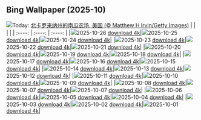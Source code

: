 ## Bing Wallpaper (2025-10)
![](https://cn.bing.com/th?id=OHR.PumpkinFarm_ZH-CN1232784365_UHD.jpg&w=1000)Today: [北卡罗来纳州的南瓜农场, 美国 (© Matthew H Irvin/Getty Images)](https://cn.bing.com/th?id=OHR.PumpkinFarm_ZH-CN1232784365_UHD.jpg&rf=LaDigue_UHD.jpg&pid=hp&w=3840&h=2160&rs=1&c=4)
|      |      |      |
| :----: | :----: | :----: |
|![](https://cn.bing.com/th?id=OHR.PumpkinFarm_ZH-CN1232784365_UHD.jpg&pid=hp&w=384&h=216&rs=1&c=4)2025-10-26 [download 4k](https://cn.bing.com/th?id=OHR.PumpkinFarm_ZH-CN1232784365_UHD.jpg&rf=LaDigue_UHD.jpg&pid=hp&w=3840&h=2160&rs=1&c=4)|![](https://cn.bing.com/th?id=OHR.MartimoaapaFinland_ZH-CN1066271356_UHD.jpg&pid=hp&w=384&h=216&rs=1&c=4)2025-10-25 [download 4k](https://cn.bing.com/th?id=OHR.MartimoaapaFinland_ZH-CN1066271356_UHD.jpg&rf=LaDigue_UHD.jpg&pid=hp&w=3840&h=2160&rs=1&c=4)|![](https://cn.bing.com/th?id=OHR.QueenMary_ZH-CN0468294074_UHD.jpg&pid=hp&w=384&h=216&rs=1&c=4)2025-10-24 [download 4k](https://cn.bing.com/th?id=OHR.QueenMary_ZH-CN0468294074_UHD.jpg&rf=LaDigue_UHD.jpg&pid=hp&w=3840&h=2160&rs=1&c=4)|
|![](https://cn.bing.com/th?id=OHR.SnowLeopard_ZH-CN6644701381_UHD.jpg&pid=hp&w=384&h=216&rs=1&c=4)2025-10-23 [download 4k](https://cn.bing.com/th?id=OHR.SnowLeopard_ZH-CN6644701381_UHD.jpg&rf=LaDigue_UHD.jpg&pid=hp&w=3840&h=2160&rs=1&c=4)|![](https://cn.bing.com/th?id=OHR.BulgariaRocks_ZH-CN0234903972_UHD.jpg&pid=hp&w=384&h=216&rs=1&c=4)2025-10-22 [download 4k](https://cn.bing.com/th?id=OHR.BulgariaRocks_ZH-CN0234903972_UHD.jpg&rf=LaDigue_UHD.jpg&pid=hp&w=3840&h=2160&rs=1&c=4)|![](https://cn.bing.com/th?id=OHR.ToucanForest_ZH-CN0072036253_UHD.jpg&pid=hp&w=384&h=216&rs=1&c=4)2025-10-21 [download 4k](https://cn.bing.com/th?id=OHR.ToucanForest_ZH-CN0072036253_UHD.jpg&rf=LaDigue_UHD.jpg&pid=hp&w=3840&h=2160&rs=1&c=4)|
|![](https://cn.bing.com/th?id=OHR.HoffmansSloth_ZH-CN7563408641_UHD.jpg&pid=hp&w=384&h=216&rs=1&c=4)2025-10-20 [download 4k](https://cn.bing.com/th?id=OHR.HoffmansSloth_ZH-CN7563408641_UHD.jpg&rf=LaDigue_UHD.jpg&pid=hp&w=3840&h=2160&rs=1&c=4)|![](https://cn.bing.com/th?id=OHR.AppleHarvest_ZH-CN7317228007_UHD.jpg&pid=hp&w=384&h=216&rs=1&c=4)2025-10-19 [download 4k](https://cn.bing.com/th?id=OHR.AppleHarvest_ZH-CN7317228007_UHD.jpg&rf=LaDigue_UHD.jpg&pid=hp&w=3840&h=2160&rs=1&c=4)|![](https://cn.bing.com/th?id=OHR.SilburyHill_ZH-CN6666447580_UHD.jpg&pid=hp&w=384&h=216&rs=1&c=4)2025-10-18 [download 4k](https://cn.bing.com/th?id=OHR.SilburyHill_ZH-CN6666447580_UHD.jpg&rf=LaDigue_UHD.jpg&pid=hp&w=3840&h=2160&rs=1&c=4)|
|![](https://cn.bing.com/th?id=OHR.RockRiverFalls_ZH-CN6532185546_UHD.jpg&pid=hp&w=384&h=216&rs=1&c=4)2025-10-17 [download 4k](https://cn.bing.com/th?id=OHR.RockRiverFalls_ZH-CN6532185546_UHD.jpg&rf=LaDigue_UHD.jpg&pid=hp&w=3840&h=2160&rs=1&c=4)|![](https://cn.bing.com/th?id=OHR.SiberianLynx_ZH-CN0749166653_UHD.jpg&pid=hp&w=384&h=216&rs=1&c=4)2025-10-16 [download 4k](https://cn.bing.com/th?id=OHR.SiberianLynx_ZH-CN0749166653_UHD.jpg&rf=LaDigue_UHD.jpg&pid=hp&w=3840&h=2160&rs=1&c=4)|![](https://cn.bing.com/th?id=OHR.AmethystLaccaria_ZH-CN0643667280_UHD.jpg&pid=hp&w=384&h=216&rs=1&c=4)2025-10-15 [download 4k](https://cn.bing.com/th?id=OHR.AmethystLaccaria_ZH-CN0643667280_UHD.jpg&rf=LaDigue_UHD.jpg&pid=hp&w=3840&h=2160&rs=1&c=4)|
|![](https://cn.bing.com/th?id=OHR.OiaSantorini_ZH-CN0531650189_UHD.jpg&pid=hp&w=384&h=216&rs=1&c=4)2025-10-14 [download 4k](https://cn.bing.com/th?id=OHR.OiaSantorini_ZH-CN0531650189_UHD.jpg&rf=LaDigue_UHD.jpg&pid=hp&w=3840&h=2160&rs=1&c=4)|![](https://cn.bing.com/th?id=OHR.HinterseeWaterfall_ZH-CN0432994081_UHD.jpg&pid=hp&w=384&h=216&rs=1&c=4)2025-10-13 [download 4k](https://cn.bing.com/th?id=OHR.HinterseeWaterfall_ZH-CN0432994081_UHD.jpg&rf=LaDigue_UHD.jpg&pid=hp&w=3840&h=2160&rs=1&c=4)|![](https://cn.bing.com/th?id=OHR.SaranacLake_ZH-CN0224689397_UHD.jpg&pid=hp&w=384&h=216&rs=1&c=4)2025-10-12 [download 4k](https://cn.bing.com/th?id=OHR.SaranacLake_ZH-CN0224689397_UHD.jpg&rf=LaDigue_UHD.jpg&pid=hp&w=3840&h=2160&rs=1&c=4)|
|![](https://cn.bing.com/th?id=OHR.WoodDuckHen_ZH-CN9558916773_UHD.jpg&pid=hp&w=384&h=216&rs=1&c=4)2025-10-11 [download 4k](https://cn.bing.com/th?id=OHR.WoodDuckHen_ZH-CN9558916773_UHD.jpg&rf=LaDigue_UHD.jpg&pid=hp&w=3840&h=2160&rs=1&c=4)|![](https://cn.bing.com/th?id=OHR.MonurikiFiji_ZH-CN9178115886_UHD.jpg&pid=hp&w=384&h=216&rs=1&c=4)2025-10-10 [download 4k](https://cn.bing.com/th?id=OHR.MonurikiFiji_ZH-CN9178115886_UHD.jpg&rf=LaDigue_UHD.jpg&pid=hp&w=3840&h=2160&rs=1&c=4)|![](https://cn.bing.com/th?id=OHR.WebbPillars_ZH-CN9054137596_UHD.jpg&pid=hp&w=384&h=216&rs=1&c=4)2025-10-09 [download 4k](https://cn.bing.com/th?id=OHR.WebbPillars_ZH-CN9054137596_UHD.jpg&rf=LaDigue_UHD.jpg&pid=hp&w=3840&h=2160&rs=1&c=4)|
|![](https://cn.bing.com/th?id=OHR.OctopusCyanea_ZH-CN8948609460_UHD.jpg&pid=hp&w=384&h=216&rs=1&c=4)2025-10-08 [download 4k](https://cn.bing.com/th?id=OHR.OctopusCyanea_ZH-CN8948609460_UHD.jpg&rf=LaDigue_UHD.jpg&pid=hp&w=3840&h=2160&rs=1&c=4)|![](https://cn.bing.com/th?id=OHR.RidgwayAspens_ZH-CN8735375502_UHD.jpg&pid=hp&w=384&h=216&rs=1&c=4)2025-10-07 [download 4k](https://cn.bing.com/th?id=OHR.RidgwayAspens_ZH-CN8735375502_UHD.jpg&rf=LaDigue_UHD.jpg&pid=hp&w=3840&h=2160&rs=1&c=4)|![](https://cn.bing.com/th?id=OHR.RidgwayAspens_ZH-CN8735375502_UHD.jpg&pid=hp&w=384&h=216&rs=1&c=4)2025-10-07 [download 4k](https://cn.bing.com/th?id=OHR.RidgwayAspens_ZH-CN8735375502_UHD.jpg&rf=LaDigue_UHD.jpg&pid=hp&w=3840&h=2160&rs=1&c=4)|
|![](https://cn.bing.com/th?id=OHR.AnshunBridge_ZH-CN8392458102_UHD.jpg&pid=hp&w=384&h=216&rs=1&c=4)2025-10-06 [download 4k](https://cn.bing.com/th?id=OHR.AnshunBridge_ZH-CN8392458102_UHD.jpg&rf=LaDigue_UHD.jpg&pid=hp&w=3840&h=2160&rs=1&c=4)|![](https://cn.bing.com/th?id=OHR.TeacherOwl_ZH-CN8289875605_UHD.jpg&pid=hp&w=384&h=216&rs=1&c=4)2025-10-05 [download 4k](https://cn.bing.com/th?id=OHR.TeacherOwl_ZH-CN8289875605_UHD.jpg&rf=LaDigue_UHD.jpg&pid=hp&w=3840&h=2160&rs=1&c=4)|![](https://cn.bing.com/th?id=OHR.DragonEndeavour_ZH-CN8160066040_UHD.jpg&pid=hp&w=384&h=216&rs=1&c=4)2025-10-04 [download 4k](https://cn.bing.com/th?id=OHR.DragonEndeavour_ZH-CN8160066040_UHD.jpg&rf=LaDigue_UHD.jpg&pid=hp&w=3840&h=2160&rs=1&c=4)|
|![](https://cn.bing.com/th?id=OHR.SkyeHeather_ZH-CN2820283990_UHD.jpg&pid=hp&w=384&h=216&rs=1&c=4)2025-10-03 [download 4k](https://cn.bing.com/th?id=OHR.SkyeHeather_ZH-CN2820283990_UHD.jpg&rf=LaDigue_UHD.jpg&pid=hp&w=3840&h=2160&rs=1&c=4)|![](https://cn.bing.com/th?id=OHR.OxbowBend_ZH-CN7211791969_UHD.jpg&pid=hp&w=384&h=216&rs=1&c=4)2025-10-02 [download 4k](https://cn.bing.com/th?id=OHR.OxbowBend_ZH-CN7211791969_UHD.jpg&rf=LaDigue_UHD.jpg&pid=hp&w=3840&h=2160&rs=1&c=4)|![](https://cn.bing.com/th?id=OHR.YosemiteClark_ZH-CN7179533292_UHD.jpg&pid=hp&w=384&h=216&rs=1&c=4)2025-10-01 [download 4k](https://cn.bing.com/th?id=OHR.YosemiteClark_ZH-CN7179533292_UHD.jpg&rf=LaDigue_UHD.jpg&pid=hp&w=3840&h=2160&rs=1&c=4)|
